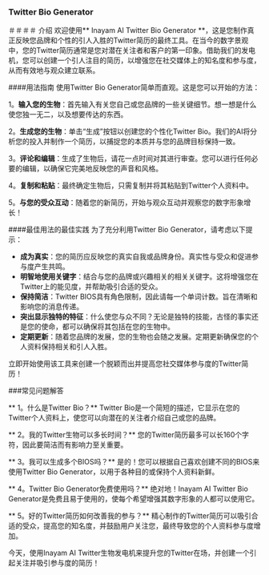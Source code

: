 ### Twitter Bio Generator

＃＃＃＃ 介绍
欢迎使用** Inayam AI Twitter Bio Generator **，这是您制作真正反映您品牌和个性的引人入胜的Twitter简历的最终工具。在当今的数字景观中，您的Twitter简历通常是您对潜在关注者和客户的第一印象。借助我们的发电机，您可以创建一个引人注目的简历，以增强您在社交媒体上的知名度和参与度，从而有效地与观众建立联系。

####用法指南
使用Twitter Bio Generator简单而直观。这是您可以开始的方法：

1。**输入您的生物**：首先输入有关您自己或您品牌的一些关键细节。想一想是什么使您独一无二，以及想要传达的东西。

2。**生成您的生物**：单击“生成”按钮以创建您的个性化Twitter Bio。我们的AI将分析您的投入并制作一个简历，以捕捉您的本质并与您的品牌目标保持一致。

3。**评论和编辑**：生成了生物后，请花一点时间对其进行审查。您可以进行任何必要的编辑，以确保它完美地反映您的声音和风格。

4。**复制和粘贴**：最终确定生物后，只需复制并将其粘贴到Twitter个人资料中。

5。**与您的受众互动**：随着您的新简历，开始与观众互动并观察您的数字形象增长！

####最佳用法的最佳实践
为了充分利用Twitter Bio Generator，请考虑以下提示：

-  **成为真实**：您的简历应反映您的真实自我或品牌身份。真实性与受众和促进参与度产生共鸣。
-  **明智地使用关键字**：结合与您的品牌或兴趣相关的相关关键字。这将增强您在Twitter上的能见度，并帮助吸引合适的受众。
-  **保持简洁**：Twitter BIOS具有角色限制，因此请每一个单词计数。旨在清晰和影响您的消息传递。
-  **突出显示独特的特征**：什么使您与众不同？无论是独特的技能，古怪的事实还是您的使命，都可以确保将其包括在您的生物中。
-  **定期更新**：随着您品牌的发展，您的生物也会随之发展。定期更新确保您的个人资料保持相关和引人入胜。

立即开始使用该工具来创建一个脱颖而出并提高您社交媒体参与度的Twitter简历！

###常见问题解答

** 1。什么是Twitter Bio？**
Twitter Bio是一个简短的描述，它显示在您的Twitter个人资料上，使您可以向潜在的关注者介绍自己或您的品牌。

** 2。我的Twitter生物可以多长时间？**
您的Twitter简历最多可以长160个字符，因此要简洁而有影响力至关重要。

** 3。我可以生成多个BIOS吗？**
是的！您可以根据自己喜欢创建不同的BIOS来使用Twitter Bio Generator，以用于各种目的或保持个人资料新鲜。

** 4。Twitter Bio Generator免费使用吗？**
绝对地！Inayam AI Twitter Bio Generator是免费且易于使用的，使每个希望增强其数字形象的人都可以使用它。

** 5。好的Twitter简历如何改善我的参与？**
精心制作的Twitter简历可以吸引合适的受众，提高您的知名度，并鼓励用户关注您，最终导致您的个人资料参与度增加。

今天，使用Inayam AI Twitter生物发电机来提升您的Twitter在场，并创建一个引起关注并吸引参与度的简历！